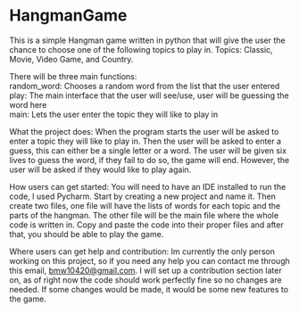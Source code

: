 # HangmanGame
This is a simple Hangman game written in python that will give the user the chance to choose one of the following topics to play in. Topics: Classic, Movie, Video Game, and Country. 

There will be three main functions:                                                                                                                   
  random_word: Chooses a random word from the list that the user entered
  play: The main interface that the user will see/use, user will be guessing the word here  
  main: Lets the user enter the topic they will like to play in

What the project does:
When the program starts the user will be asked to enter a topic they will like to play in. Then the user will be asked to enter a guess, this can either be a single letter or a word. The user will be given six lives to guess the word, if they fail to do so, the game will end. However, the user will be asked if they would like to play again. 


How users can get started:
You will need to have an IDE installed to run the code, I used Pycharm. Start by creating a new project and name it. Then create two files, one file will have the lists of words for each topic and the parts of the hangman. The other file will be the main file where the whole code is written in. Copy and paste the code into their proper files and after that, you should be able to play the game.


Where users can get help and contribution: 
Im currently the only person working on this project, so if you need any help you can contact me through this email, bmw10420@gmail.com. I will set up a contribution section later on, as of right now the code should work perfectly fine so no changes are needed. If some changes would be made, it would be some new features to the game. 
